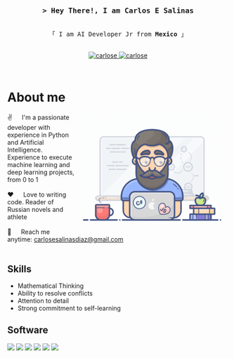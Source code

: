 <!-- Intro  -->
<h3 align="center">
        <samp>&gt; Hey There!, I am
                <b><!--<a target="_blank" href="https://alsiam.com">-->Carlos E Salinas</a></b>
        </samp>
</h3>


<p align="center"> 
  <samp>
    <br>
    「 I am AI Developer Jr from <b>Mexico</b> 」
    <br>
    <br>
  </samp>
</p>

<p align="center">
 <a href="https://www.linkedin.com/in/carlosesalinasdíaz/" target="_blank">
  <img src="https://img.shields.io/badge/LinkedIn-0077B5?style=for-the-badge&logo=linkedin&logoColor=white" alt="carlose"/>
 </a>
  <a href="https://www.kaggle.com/carloeduardo" target="_blank">
    <img src="https://img.shields.io/badge/Kaggle-20BEFF?style=for-the-badge&logo=Kaggle&logoColor=white" alt="carlose"/>
 </a>
</p>
<br />

<!-- About Section -->
 # About me
 
<p>
 <img align="right" width="350" src="/assets/programmer.gif" alt="Coding gif" />
  
 ✌️ &emsp; I'm a passionate developer with experience in Python and Artificial Intelligence. Experience to execute machine learning and deep learning projects, from 0 to 1<br/><br/>
 ❤️ &emsp; Love to writing code. Reader of Russian novels and athlete<br/><br/>
 📧 &emsp; Reach me anytime: carlosesalinasdiaz@gmail.com<br/><br/>
 

## Skills 
* Mathematical Thinking
* Ability to resolve conflicts
* Attention to detail
* Strong commitment to self-learning

## Software
![](https://img.shields.io/badge/Python-FFD43B?style=for-the-badge&logo=python&logoColor=blue)
![](https://img.shields.io/badge/JavaScript-323330?style=for-the-badge&logo=javascript&logoColor=F7DF1E)
![](https://img.shields.io/badge/R-276DC3?style=for-the-badge&logo=r&logoColor=white)
![](https://img.shields.io/badge/MySQL-005C84?style=for-the-badge&logo=mysql&logoColor=white)
![](https://img.shields.io/badge/MongoDB-4EA94B?style=for-the-badge&logo=mongodb&logoColor=white)
![](https://img.shields.io/badge/Amazon_AWS-FF9900?style=for-the-badge&logo=amazonaws&logoColor=white)